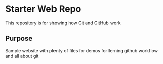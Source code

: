 # Starter Web Repo

This repository is for showing how Git and GitHub work

## Purpose

Sample website with plenty of files for demos
for lerning github workflow and all about git
